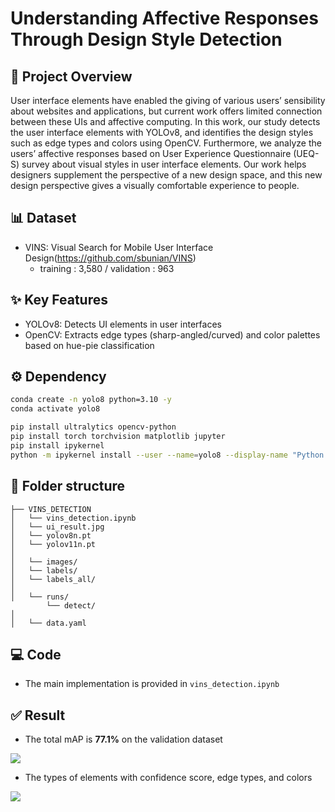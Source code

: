 # Understanding Affective Responses Through Design Style Detection
## 📖 Project Overview
User interface elements have enabled the giving of various users’ sensibility about websites and applications, but current work offers limited connection between these UIs and affective computing. In this work, our study detects the user interface elements with YOLOv8, and identifies the design styles such as edge types and colors using OpenCV. 
Furthermore, we analyze the users’ affective responses based on User Experience Questionnaire (UEQ-S) survey about visual styles in user interface elements. 
Our work helps designers supplement the perspective of a new design space, and this new design perspective gives a visually comfortable experience to people.

## 📊 Dataset
- VINS: Visual Search for Mobile User Interface Design(https://github.com/sbunian/VINS)
  - training : 3,580 / validation : 963

## ✨ Key Features
- YOLOv8: Detects UI elements in user interfaces
- OpenCV: Extracts edge types (sharp-angled/curved) and color palettes based on hue-pie classification

## ⚙️ Dependency
```bash
conda create -n yolo8 python=3.10 -y
conda activate yolo8

pip install ultralytics opencv-python
pip install torch torchvision matplotlib jupyter
pip install ipykernel
python -m ipykernel install --user --name=yolo8 --display-name "Python (yolo8)"
```

## 📂 Folder structure
```
├── VINS_DETECTION
│   └── vins_detection.ipynb  
│   └── ui_result.jpg   
│   └── yolov8n.pt 
│   └── yolov11n.pt 
│ 
│   └── images/   
│   └── labels/     
│   └── labels_all/     
│ 
│   └── runs/
        └── detect/   
│ 
│   └── data.yaml 
```

## 💻 Code
- The main implementation is provided in `vins_detection.ipynb`

## ✅ Result
- The total mAP is **77.1%** on the validation dataset
<img src = "https://github.com/user-attachments/assets/cd365f47-9bc0-48ae-8a8c-23eab8b95e30">

- The types of elements with confidence score, edge types, and colors
<img src = "https://github.com/user-attachments/assets/fbceef45-cb95-4a02-a66f-a59a9c851b71">
